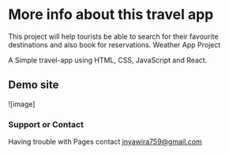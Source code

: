 # More info about this travel app

This project will help tourists be able to search for their favourite destinations and also book for reservations.
Weather App Project


A Simple travel-app using HTML, CSS, JavaScript and React.


## Demo site



![image]

### Support or Contact

Having trouble with Pages contact jnyawira759@gmail.com